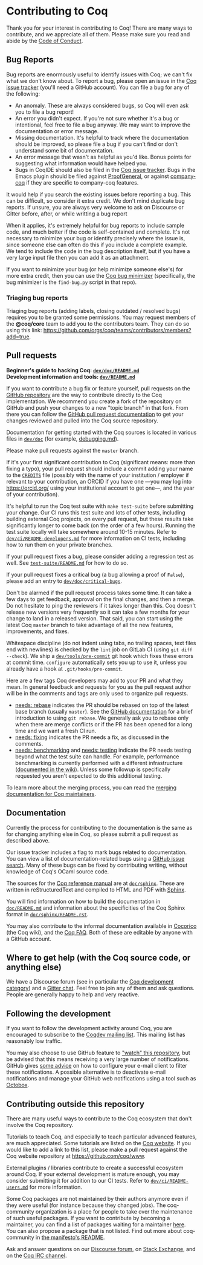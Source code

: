 # Contributing to Coq

Thank you for your interest in contributing to Coq! There are many ways to
contribute, and we appreciate all of them. Please make sure you read and
abide by the [Code of Conduct](CODE_OF_CONDUCT.md).

## Bug Reports

Bug reports are enormously useful to identify issues with Coq; we can't fix
what we don't know about. To report a bug, please open an issue in the
[Coq issue tracker](https://github.com/coq/coq/issues) (you'll need a GitHub
account). You can file a bug for any of the following:

- An anomaly. These are always considered bugs, so Coq will even ask you to
  file a bug report!
- An error you didn't expect. If you're not sure whether it's a bug or
  intentional, feel free to file a bug anyway. We may want to improve the
  documentation or error message.
- Missing documentation. It's helpful to track where the documentation should
  be improved, so please file a bug if you can't find or don't understand some
  bit of documentation.
- An error message that wasn't as helpful as you'd like. Bonus points for
  suggesting what information would have helped you.
- Bugs in CoqIDE should also be filed in the
  [Coq issue tracker](https://github.com/coq/coq/issues).
  Bugs in the Emacs plugin should be filed against
  [ProofGeneral](https://github.com/ProofGeneral/PG/issues), or against
  [company-coq](https://github.com/cpitclaudel/company-coq/issues) if they are
  specific to company-coq features.

It would help if you search the existing issues before reporting a bug. This
can be difficult, so consider it extra credit. We don't mind duplicate bug
reports. If unsure, you are always very welcome to ask on Discourse or Gitter
before, after, or while writting a bug report

When it applies, it's extremely helpful for bug reports to include sample
code, and much better if the code is self-contained and complete. It's not
necessary to minimize your bug or identify precisely where the issue is,
since someone else can often do this if you include a complete example. We
tend to include the code in the bug description itself, but if you have a
very large input file then you can add it as an attachment.

If you want to minimize your bug (or help minimize someone else's) for more
extra credit, then you can use the
[Coq bug minimizer](https://github.com/JasonGross/coq-tools) (specifically,
the bug minimizer is the `find-bug.py` script in that repo).

### Triaging bug reports

Triaging bug reports (adding labels, closing outdated / resolved bugs)
requires you to be granted some permissions. You may request members of the
**@coq/core** team to add you to the contributors team. They can do so using
this link: <https://github.com/orgs/coq/teams/contributors/members?add=true>.

## Pull requests

**Beginner's guide to hacking Coq: [`dev/doc/README.md`](dev/doc/README.md)** \
**Development information and tools: [`dev/README.md`](dev/README.md)**

If you want to contribute a bug fix or feature yourself, pull requests on
the [GitHub repository](https://github.com/coq/coq) are the way to contribute
directly to the Coq implementation. We recommend you create a fork of the
repository on GitHub and push your changes to a new "topic branch" in that
fork. From there you can follow the
[GitHub pull request documentation](https://help.github.com/articles/about-pull-requests/)
to get your changes reviewed and pulled into the Coq source repository.

Documentation for getting started with the Coq sources is located in various
files in [`dev/doc`](dev/doc) (for example, [debugging.md](dev/doc/debugging.md)).

Please make pull requests against the `master` branch.

If it's your first significant contribution to Coq (significant means: more
than fixing a typo), your pull request should include a commit adding your name
to the [`CREDITS`](CREDITS) file (possibly with the name of your
institution / employer if relevant to your contribution, an ORCID if you have
one —you may log into https://orcid.org/ using your institutional account to
get one—, and the year of your contribution).

It's helpful to run the Coq test suite with `make test-suite` before submitting
your change. Our CI runs this test suite and lots of other tests, including
building external Coq projects, on every pull request, but these results
take significantly longer to come back (on the order of a few hours). Running
the test suite locally will take somewhere around 10-15 minutes. Refer to
[`dev/ci/README-developers.md`](dev/ci/README-developers.md) for more
information on CI tests, including how to run them on your private branches.

If your pull request fixes a bug, please consider adding a regression test as
well. See [`test-suite/README.md`](test-suite/README.md) for how to do so.

If your pull request fixes a critical bug (a bug allowing a proof of `False`),
please add an entry to [`dev/doc/critical-bugs`](/dev/doc/critical-bugs).

Don't be alarmed if the pull request process takes some time. It can take a
few days to get feedback, approval on the final changes, and then a merge.
Do not hesitate to ping the reviewers if it takes longer than this.
Coq doesn't release new versions very frequently so it can take a few months
for your change to land in a released version. That said, you can start using
the latest Coq `master` branch to take advantage of all the new features,
improvements, and fixes.

Whitespace discipline (do not indent using tabs, no trailing spaces, text
files end with newlines) is checked by the `lint` job on GitLab CI (using
`git diff --check`). We ship a [`dev/tools/pre-commit`](/dev/tools/pre-commit)
git hook which fixes these errors at commit time. `configure` automatically
sets you up to use it, unless you already have a hook at `.git/hooks/pre-commit`.

Here are a few tags Coq developers may add to your PR and what they mean. In
general feedback and requests for you as the pull request author will be in
the comments and tags are only used to organize pull requests.

- [needs: rebase][rebase-label] indicates the PR should be rebased on top of
  the latest base branch (usually `master`). See the
  [GitHub documentation](https://help.github.com/articles/about-git-rebase/)
  for a brief introduction to using `git rebase`.
  We generally ask you to rebase only when there are merge conflicts or if
  the PR has been opened for a long time and we want a fresh CI run.
- [needs: fixing][fixing-label] indicates the PR needs a fix, as discussed in the comments.
- [needs: benchmarking][benchmarking-label] and [needs: testing][testing-label]
  indicate the PR needs testing beyond what the test suite can handle.
  For example, performance benchmarking is currently performed with a different
  infrastructure ([documented in the wiki][jenkins-doc]). Unless some followup
  is specifically requested you aren't expected to do this additional testing.

To learn more about the merging process, you can read the
[merging documentation for Coq maintainers](dev/doc/MERGING.md).

[rebase-label]: https://github.com/coq/coq/pulls?utf8=%E2%9C%93&q=is%3Aopen%20is%3Apr%20label%3A%22needs%3A%20rebase%22
[fixing-label]: https://github.com/coq/coq/pulls?q=is%3Aopen+is%3Apr+label%3A%22needs%3A+fixing%22
[benchmarking-label]: https://github.com/coq/coq/pulls?q=is%3Aopen+is%3Apr+label%3A%22needs%3A+benchmarking%22
[testing-label]: https://github.com/coq/coq/pulls?q=is%3Aopen+is%3Apr+label%3A%22needs%3A+testing%22

[jenkins-doc]: https://github.com/coq/coq/wiki/Jenkins-(automated-benchmarking)

## Documentation

Currently the process for contributing to the documentation is the same as
for changing anything else in Coq, so please submit a pull request as
described above.

Our issue tracker includes a flag to mark bugs related to documentation.
You can view a list of documentation-related bugs using a
[GitHub issue search](https://github.com/coq/coq/issues?q=is%3Aopen+is%3Aissue+label%3A%22kind%3A+documentation%22).
Many of these bugs can be fixed by contributing writing, without knowledge
of Coq's OCaml source code.

The sources for the [Coq reference manual](https://coq.inria.fr/distrib/current/refman/)
are at [`doc/sphinx`](/doc/sphinx). These are written in reStructuredText
and compiled to HTML and PDF with [Sphinx](http://www.sphinx-doc.org/).

You will find information on how to build the documentation in
[`doc/README.md`](doc/README.md) and information about the specificities of
the Coq Sphinx format in [`doc/sphinx/README.rst`](doc/sphinx/README.rst).

You may also contribute to the informal documentation available in
[Cocorico](https://github.com/coq/coq/wiki) (the Coq wiki), and the
[Coq FAQ](https://github.com/coq/coq/wiki/The-Coq-FAQ). Both of these are
editable by anyone with a GitHub account.

## Where to get help (with the Coq source code, or anything else)

We have a Discourse forum (see in particular the [Coq development category][])
and a [Gitter chat][]. Feel free to join any of them and ask questions.
People are generally happy to help and very reactive.

[Coq development category]: https://coq.discourse.group/c/coq-development
[Gitter chat]: https://gitter.im/coq/coq

## Following the development

If you want to follow the development activity around Coq, you are encouraged
to subscribe to the [Coqdev mailing list](https://sympa.inria.fr/sympa/info/coqdev).
This mailing list has reasonably low traffic.

You may also choose to use GitHub feature to
["watch" this repository](https://github.com/coq/coq/subscription), but be
advised that this means receiving a very large number of notifications.
GitHub gives [some advice](https://blog.github.com/2017-07-18-managing-large-numbers-of-github-notifications/#prioritize-the-notifications-you-receive)
on how to configure your e-mail client to filter these notifications.
A possible alternative is to deactivate e-mail notifications and manage your
GitHub web notifications using a tool such as [Octobox](http://octobox.io/).

## Contributing outside this repository

There are many useful ways to contribute to the Coq ecosystem that don't
involve the Coq repository.

Tutorials to teach Coq, and especially to teach particular advanced features,
are much appreciated. Some tutorials are listed on the
[Coq website](https://coq.inria.fr/documentation). If you would like to add
a link to this list, please make a pull request against the Coq website
repository at <https://github.com/coq/www>.

External plugins / libraries contribute to create a successful ecosystem
around Coq. If your external development is mature enough, you may consider
submitting it for addition to our CI tests. Refer to
[`dev/ci/README-users.md`](dev/ci/README-users.md) for more information.

Some Coq packages are not maintained by their authors anymore even if they
were useful (for instance because they changed jobs). The coq-community
organization is a place for people to take over the maintenance of such
useful packages. If you want to contribute by becoming a maintainer, you can
find a list of packages waiting for a maintainer [here](https://github.com/coq-community/manifesto/issues?q=is%3Aissue+is%3Aopen+label%3Amaintainer-wanted).
You can also propose a package that is not listed. Find out more about
coq-community in [the manifesto's README](https://github.com/coq-community/manifesto).

Ask and answer questions on our [Discourse forum][], on [Stack Exchange][],
and on the [Coq IRC channel][].

[Discourse forum]: https://coq.discourse.group/
[Stack Exchange]: https://stackexchange.com/filters/299857/questions-tagged-coq-on-stackexchange-sites
[Coq IRC channel]: irc://irc.freenode.net/#coq
